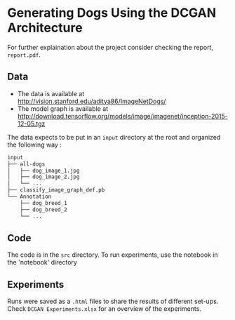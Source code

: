 # Generating Dogs Using the DCGAN Architecture

For further explaination about the project consider checking the report, `report.pdf`.

## Data

- The data is available at http://vision.stanford.edu/aditya86/ImageNetDogs/
- The model graph is available at http://download.tensorflow.org/models/image/imagenet/inception-2015-12-05.tgz

The data expects to be put in an `input` directory at the root and organized the following way :

```bash
input
├── all-dogs
│   ├── dog_image_1.jpg
│   ├── dog_image_2.jpg
│   └── ...
├── classify_image_graph_def.pb
└── Annotation
    ├── dog_breed_1
    ├── dog_breed_2
    └── ...
```

## Code

The code is in the `src` directory. To run experiments, use the notebook in the 'notebook' directory

## Experiments

Runs were saved as a `.html` files to share the results of different set-ups. Check `DCGAN Experiments.xlsx` for an overview of the experiments.
